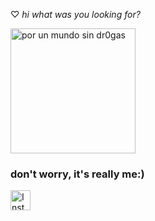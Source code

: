 ♡ *hi*
*what was you looking for?*

<a href="https://youtu.be/4Wm3VyQEzaI"><img src="https://i.pinimg.com/564x/59/fe/7d/59fe7d0d6f787920748c923055901830.jpg" alt= "por un mundo sin dr0gas" height="200" width="200"></a>

### don't worry, it's really me:)
<a href="https://www.instagram.com/xo.mikela/" target="_blank"><img align="left" alt="Instagram" width="32px" src="https://cdn2.iconfinder.com/data/icons/social-media-2285/512/1_Instagram_colored_svg_1-512.png"/></a>
